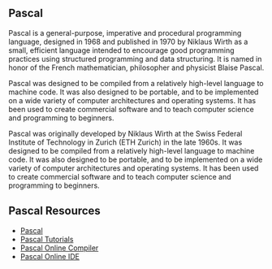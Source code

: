 ## Pascal

Pascal is a general-purpose, imperative and procedural programming language, designed in 1968 and published in 1970 by Niklaus Wirth as a small, efficient language intended to encourage good programming practices using structured programming and data structuring. It is named in honor of the French mathematician, philosopher and physicist Blaise Pascal.

Pascal was designed to be compiled from a relatively high-level language to machine code. It was also designed to be portable, and to be implemented on a wide variety of computer architectures and operating systems. It has been used to create commercial software and to teach computer science and programming to beginners.

Pascal was originally developed by Niklaus Wirth at the Swiss Federal Institute of Technology in Zurich (ETH Zurich) in the late 1960s. It was designed to be compiled from a relatively high-level language to machine code. It was also designed to be portable, and to be implemented on a wide variety of computer architectures and operating systems. It has been used to create commercial software and to teach computer science and programming to beginners.



## Pascal Resources

* [Pascal](https://en.wikipedia.org/wiki/Pascal_(programming_language))
* [Pascal Tutorials](https://www.tutorialspoint.com/pascal/index.htm)
* [Pascal Online Compiler](https://www.onlinegdb.com/online_pascal_compiler)
* [Pascal Online IDE](https://www.onlinegdb.com/online_pascal_compiler)

